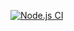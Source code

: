 [![Node.js CI](https://github.com/khoseni/bootcamp-terminal-tests/actions/workflows/node.js.yml/badge.svg)](https://github.com/khoseni/bootcamp-terminal-tests/actions/workflows/node.js.yml)
